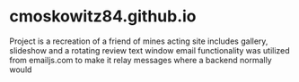 # cmoskowitz84.github.io
Project is a recreation of a friend of mines acting site
includes gallery, slideshow and a rotating review text window
email functionality was utilized from emailjs.com to make it relay messages where a backend normally would
